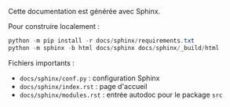 Cette documentation est générée avec Sphinx.

Pour construire localement :

```powershell
python -m pip install -r docs/sphinx/requirements.txt
python -m sphinx -b html docs/sphinx docs/sphinx/_build/html
```

Fichiers importants :
- `docs/sphinx/conf.py` : configuration Sphinx
- `docs/sphinx/index.rst` : page d'accueil
- `docs/sphinx/modules.rst` : entrée autodoc pour le package `src`
